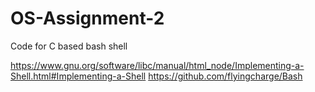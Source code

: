# OS-Assignment-2
Code for C based bash shell

https://www.gnu.org/software/libc/manual/html_node/Implementing-a-Shell.html#Implementing-a-Shell
https://github.com/flyingcharge/Bash
